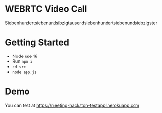 # WEBRTC Video Call
Siebenhundertsiebenundsibzigtausendsiebenhundertsiebenundsiebzigster

# Getting Started
- Node use 16
- Run `npm i`
- `cd src`
- `node app.js`

# Demo
You can test at https://meeting-hackaton-testappl.herokuapp.com
